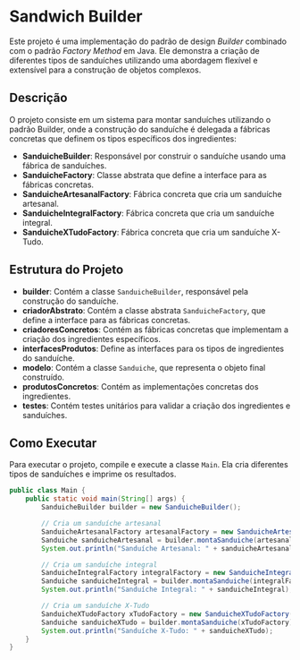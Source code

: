 # Sandwich Builder

Este projeto é uma implementação do padrão de design *Builder* combinado com o padrão *Factory Method* em Java. Ele demonstra a criação de diferentes tipos de sanduíches utilizando uma abordagem flexível e extensível para a construção de objetos complexos.

## Descrição

O projeto consiste em um sistema para montar sanduíches utilizando o padrão Builder, onde a construção do sanduíche é delegada a fábricas concretas que definem os tipos específicos dos ingredientes:

- **SanduicheBuilder**: Responsável por construir o sanduíche usando uma fábrica de sanduíches.
- **SanduicheFactory**: Classe abstrata que define a interface para as fábricas concretas.
- **SanduicheArtesanalFactory**: Fábrica concreta que cria um sanduíche artesanal.
- **SanduicheIntegralFactory**: Fábrica concreta que cria um sanduíche integral.
- **SanduicheXTudoFactory**: Fábrica concreta que cria um sanduíche X-Tudo.

## Estrutura do Projeto

- **builder**: Contém a classe `SanduicheBuilder`, responsável pela construção do sanduíche.
- **criadorAbstrato**: Contém a classe abstrata `SanduicheFactory`, que define a interface para as fábricas concretas.
- **criadoresConcretos**: Contém as fábricas concretas que implementam a criação dos ingredientes específicos.
- **interfacesProdutos**: Define as interfaces para os tipos de ingredientes do sanduíche.
- **modelo**: Contém a classe `Sanduiche`, que representa o objeto final construído.
- **produtosConcretos**: Contém as implementações concretas dos ingredientes.
- **testes**: Contém testes unitários para validar a criação dos ingredientes e sanduíches.

## Como Executar

Para executar o projeto, compile e execute a classe `Main`. Ela cria diferentes tipos de sanduíches e imprime os resultados.

```java
public class Main {
    public static void main(String[] args) {
        SanduicheBuilder builder = new SanduicheBuilder();

        // Cria um sanduíche artesanal
        SanduicheArtesanalFactory artesanalFactory = new SanduicheArtesanalFactory();
        Sanduiche sanduicheArtesanal = builder.montaSanduiche(artesanalFactory);
        System.out.println("Sanduíche Artesanal: " + sanduicheArtesanal);

        // Cria um sanduíche integral
        SanduicheIntegralFactory integralFactory = new SanduicheIntegralFactory();
        Sanduiche sanduicheIntegral = builder.montaSanduiche(integralFactory);
        System.out.println("Sanduíche Integral: " + sanduicheIntegral);

        // Cria um sanduíche X-Tudo
        SanduicheXTudoFactory xTudoFactory = new SanduicheXTudoFactory();
        Sanduiche sanduicheXTudo = builder.montaSanduiche(xTudoFactory);
        System.out.println("Sanduíche X-Tudo: " + sanduicheXTudo);
    }
}
